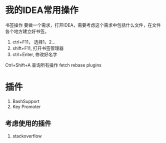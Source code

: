# 我的IDEA常用操作
书签操作
要做一个需求，打开IDEA，需要考虑这个需求中包括什么文件，在文件各个地方建立好书签。
1. ctrl+F11， 选择1，2...
2. shift+F11, 打开书签管理器
3. ctrl+Enter, 修改好名字

Ctrl+Shift+A  查询所有操作
fetch
rebase
plugins


# 插件
1. BashSupport
2. Key Promoter

## 考虑使用的插件
1. stackoverflow




